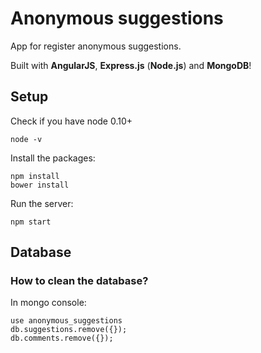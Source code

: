 # Anonymous suggestions

App for register anonymous suggestions.

Built with **AngularJS**, **Express.js** (**Node.js**) and **MongoDB**!

## Setup

Check if you have node 0.10+

    node -v

Install the packages:

    npm install
    bower install

Run the server:

    npm start

## Database

### How to clean the database?

In mongo console:

    use anonymous_suggestions
    db.suggestions.remove({});
    db.comments.remove({});
